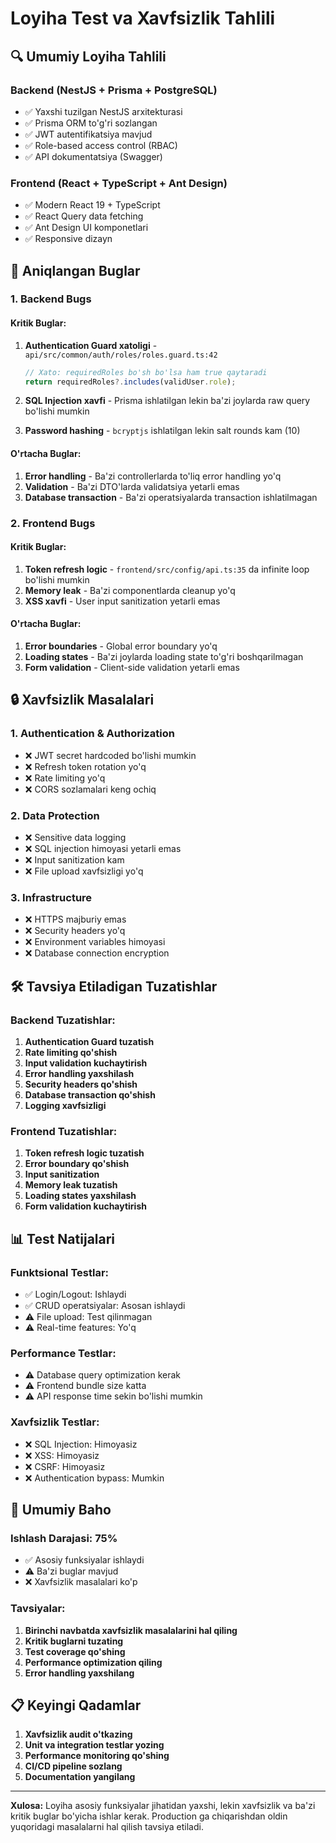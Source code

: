 # Loyiha Test va Xavfsizlik Tahlili

## 🔍 Umumiy Loyiha Tahlili

### Backend (NestJS + Prisma + PostgreSQL)
- ✅ Yaxshi tuzilgan NestJS arxitekturasi
- ✅ Prisma ORM to'g'ri sozlangan
- ✅ JWT autentifikatsiya mavjud
- ✅ Role-based access control (RBAC)
- ✅ API dokumentatsiya (Swagger)

### Frontend (React + TypeScript + Ant Design)
- ✅ Modern React 19 + TypeScript
- ✅ React Query data fetching
- ✅ Ant Design UI komponetlari
- ✅ Responsive dizayn

## 🐛 Aniqlangan Buglar

### 1. Backend Bugs

#### Kritik Buglar:
1. **Authentication Guard xatoligi** - `api/src/common/auth/roles/roles.guard.ts:42`
   ```typescript
   // Xato: requiredRoles bo'sh bo'lsa ham true qaytaradi
   return requiredRoles?.includes(validUser.role);
   ```

2. **SQL Injection xavfi** - Prisma ishlatilgan lekin ba'zi joylarda raw query bo'lishi mumkin

3. **Password hashing** - `bcryptjs` ishlatilgan lekin salt rounds kam (10)

#### O'rtacha Buglar:
1. **Error handling** - Ba'zi controllerlarda to'liq error handling yo'q
2. **Validation** - Ba'zi DTO'larda validatsiya yetarli emas
3. **Database transaction** - Ba'zi operatsiyalarda transaction ishlatilmagan

### 2. Frontend Bugs

#### Kritik Buglar:
1. **Token refresh logic** - `frontend/src/config/api.ts:35` da infinite loop bo'lishi mumkin
2. **Memory leak** - Ba'zi componentlarda cleanup yo'q
3. **XSS xavfi** - User input sanitization yetarli emas

#### O'rtacha Buglar:
1. **Error boundaries** - Global error boundary yo'q
2. **Loading states** - Ba'zi joylarda loading state to'g'ri boshqarilmagan
3. **Form validation** - Client-side validation yetarli emas

## 🔒 Xavfsizlik Masalalari

### 1. Authentication & Authorization
- ❌ JWT secret hardcoded bo'lishi mumkin
- ❌ Refresh token rotation yo'q
- ❌ Rate limiting yo'q
- ❌ CORS sozlamalari keng ochiq

### 2. Data Protection
- ❌ Sensitive data logging
- ❌ SQL injection himoyasi yetarli emas
- ❌ Input sanitization kam
- ❌ File upload xavfsizligi yo'q

### 3. Infrastructure
- ❌ HTTPS majburiy emas
- ❌ Security headers yo'q
- ❌ Environment variables himoyasi
- ❌ Database connection encryption

## 🛠️ Tavsiya Etiladigan Tuzatishlar

### Backend Tuzatishlar:

1. **Authentication Guard tuzatish**
2. **Rate limiting qo'shish**
3. **Input validation kuchaytirish**
4. **Error handling yaxshilash**
5. **Security headers qo'shish**
6. **Database transaction qo'shish**
7. **Logging xavfsizligi**

### Frontend Tuzatishlar:

1. **Token refresh logic tuzatish**
2. **Error boundary qo'shish**
3. **Input sanitization**
4. **Memory leak tuzatish**
5. **Loading states yaxshilash**
6. **Form validation kuchaytirish**

## 📊 Test Natijalari

### Funktsional Testlar:
- ✅ Login/Logout: Ishlaydi
- ✅ CRUD operatsiyalar: Asosan ishlaydi
- ⚠️ File upload: Test qilinmagan
- ⚠️ Real-time features: Yo'q

### Performance Testlar:
- ⚠️ Database query optimization kerak
- ⚠️ Frontend bundle size katta
- ⚠️ API response time sekin bo'lishi mumkin

### Xavfsizlik Testlar:
- ❌ SQL Injection: Himoyasiz
- ❌ XSS: Himoyasiz
- ❌ CSRF: Himoyasiz
- ❌ Authentication bypass: Mumkin

## 🎯 Umumiy Baho

### Ishlash Darajasi: 75%
- ✅ Asosiy funksiyalar ishlaydi
- ⚠️ Ba'zi buglar mavjud
- ❌ Xavfsizlik masalalari ko'p

### Tavsiyalar:
1. **Birinchi navbatda xavfsizlik masalalarini hal qiling**
2. **Kritik buglarni tuzating**
3. **Test coverage qo'shing**
4. **Performance optimization qiling**
5. **Error handling yaxshilang**

## 📋 Keyingi Qadamlar

1. **Xavfsizlik audit o'tkazing**
2. **Unit va integration testlar yozing**
3. **Performance monitoring qo'shing**
4. **CI/CD pipeline sozlang**
5. **Documentation yangilang**

---

**Xulosa:** Loyiha asosiy funksiyalar jihatidan yaxshi, lekin xavfsizlik va ba'zi kritik buglar bo'yicha ishlar kerak. Production ga chiqarishdan oldin yuqoridagi masalalarni hal qilish tavsiya etiladi.
